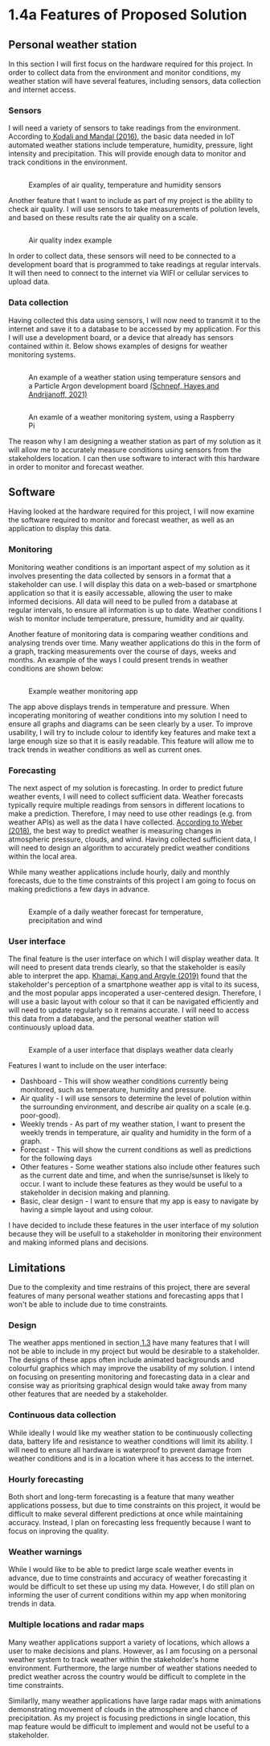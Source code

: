 # 1.4a Features of Proposed Solution

## Personal weather station

In this section I will first focus on the hardware required for this project. In order to collect data from the environment and monitor conditions, my weather station will have several features, including sensors, data collection and internet access.

### Sensors

I will need a variety of sensors to take readings from the environment. According to[ Kodali and Mandal (2016)](reference-list.md), the basic data needed in IoT automated weather stations include temperature, humidity, pressure, light intensity and precipitation. This will provide enough data to monitor and track conditions in the environment. &#x20;

<figure><img src="../.gitbook/assets/Screenshot 2023-04-18 at 10.19.54.png" alt=""><figcaption><p>Examples of air quality, temperature and humidity sensors</p></figcaption></figure>

Another feature that I want to include as part of my project is the ability to check air quality. I will use sensors to take measurements of polution levels, and based on these results rate the air quality on a scale.

<figure><img src="../.gitbook/assets/aqi_mini-1200x675-1-1024x288.jpg" alt=""><figcaption><p>Air quality index example</p></figcaption></figure>

In order to collect data, these sensors will need to be connected to a development board that is programmed to take readings at regular intervals. It will then need to connect to the internet via WIFI or cellular services to upload data.

### Data collection

Having collected this data using sensors, I will now need to transmit it to the internet and save it to a database to be accessed by my application. For this I will use a development board, or a device that already has sensors contained within it. Below shows examples of designs for weather monitoring systems.

<figure><img src="../.gitbook/assets/Screenshot 2023-04-18 at 10.33.11.png" alt=""><figcaption><p>An example of a weather station using temperature sensors and a Particle Argon development board <a href="reference-list.md">(Schnepf, Hayes and Andrijanoff, 2021)</a></p></figcaption></figure>

<figure><img src="../.gitbook/assets/Screenshot 2023-04-18 at 10.35.42.png" alt=""><figcaption><p>An examle of a weather monitoring system, using a Raspberry Pi</p></figcaption></figure>

The reason why I am designing a weather station as part of my solution as it will allow me to accurately measure conditions using sensors from the stakeholders location. I can then use software to interact with this hardware in order to monitor and forecast weather.

## Software

Having looked at the hardware required for this project, I will now examine the software required to monitor and forecast weather, as well as an application to display this data.

### Monitoring

Monitoring weather conditions is an important aspect of my solution as it involves presenting the data collected by sensors in a format that a stakeholder can use. I will display this data on a web-based or smartphone application so that it is easily accessable, allowing the user to make informed decisions. All data will need to be pulled from a database at regular intervals, to ensure all information is up to date. Weather conditions I wish to monitor include temperature, pressure, humidity and air quality.&#x20;

Another feature of monitoring data is comparing weather conditions and analysing trends over time. Many weather applications do this in the form of a graph, tracking measurements over the course of days, weeks and months. An example of the ways I could present trends in weather conditions are shown below:

<figure><img src="../.gitbook/assets/IMG_1393_PNG.webp" alt=""><figcaption><p>Example weather monitoring app</p></figcaption></figure>

The app above displays trends in temperature and pressure. When incoperating monitoring of weather conditions into my solution I need to ensure all graphs and diagrams can be seen clearly by a user. To improve usability, I will try to include colour to identify key features and make text a large enough size so that it is easily readable. This feature will allow me to track trends in weather conditions as well as current ones.&#x20;

### Forecasting

The next aspect of my solution is forecasting. In order to predict future weather events, I will need to collect sufficient data. Weather forecasts typically require multiple readings from sensors in different locations to make a prediction. Therefore, I may need to use other readings (e.g. from weather APIs) as well as the data I have collected. [According to Weber (2018)](reference-list.md), the best way to predict weather is measuring changes in atmospheric pressure, clouds, and wind. Having collected sufficient data, I will need to design an algorithm to accurately predict weather conditions within the local area.

While many weather applications include hourly, daily and monthly forecasts, due to the time constraints of this project I am going to focus on making predictions a few days in advance.

<figure><img src="../.gitbook/assets/Screenshot 2023-04-21 at 10.13.17.png" alt=""><figcaption><p>Example of a daily weather forecast for temperature, precipitation and wind</p></figcaption></figure>

### User interface

The final feature is the user interface on which I will display weather data. It will need to present data trends clearly, so that the stakeholder is easily able to interpret the app. [Khamaj, Kang and Argyle (2019)](reference-list.md) found that the stakeholder's perception of a smartphone weather app is vital to its sucess, and the most popular apps incoperated a user-centered design. Therefore, I will use a basic layout with colour so that it can be navigated efficiently and will need to update regularly so it remains accurate. I will need to access this data from a database, and the personal weather station will continuously upload data.&#x20;

<figure><img src="../.gitbook/assets/Screenshot 2023-04-19 at 10.55.40.png" alt=""><figcaption><p>Example of a user interface that displays weather data clearly</p></figcaption></figure>

Features I want to include on the user interface:

* Dashboard - This will show weather conditions currently being monitored, such as temperature, humidity and pressure.
* Air quality - I will use sensors to determine the level of polution within the surrounding environment, and describe air quality on a scale (e.g. poor-good).
* Weekly trends - As part of my weather station, I want to present the weekly trends in temperature, air quality and humidity in the form of a graph.
* Forecast - This will show the current conditions as well as predictions for the following days
* Other features - Some weather stations also include other features such as the current date and time, and when the sunrise/sunset is likely to occur. I want to include these features as they would be useful to a stakeholder in decision making and planning.
* Basic, clear design - I want to ensure that my app is easy to navigate by having a simple layout and using colour.

I have decided to include these features in the user interface of my solution because they will be usefull to a stakeholder in monitoring their environment and making informed plans and decisions.

## Limitations

Due to the complexity and time restrains of this project, there are several features of many personal weather stations and forecasting apps that I won't be able to include due to time constraints.&#x20;

### Design

The weather apps mentioned in section[ 1.3](1.3-research-the-problem.md) have many features that I will not be able to include in my project but would be desirable to a stakeholder. The designs of these apps often include animated backgrounds and colourful graphics which may improve the usability of my solution. I intend on focusing on presenting monitoring and forecasting data in a clear and consise way as prioritsing graphical design would take away from many other features that are needed by a stakeholder.

### Continuous data collection

While ideally I would like my weather station to be continuously collecting data, battery life and resistance to weather conditions will limit its ability. I will need to ensure all hardware is waterproof to prevent damage from weather conditions and is in a location where it has access to the internet.

### Hourly forecasting

Both short and long-term forecasting is a feature that many weather applications possess, but due to time constraints on this project, it would be difficult to make several different predictions at once while maintaining accuracy. Instead, I plan on forecasting less frequently because I want to focus on inproving the quality.

### Weather warnings

While I would like to be able to predict large scale weather events in advance, due to time constraints and accuracy of weather forecasting it would be difficult to set these up using my data. However, I do still plan on informing the user of current conditions within my app when monitoring trends in data.

### Multiple locations and radar maps

Many weather applications support a variety of locations, which allows a user to make decisions and plans. However, as I am focusing on a personal weather system to track weather within the stakeholder's home environment. Furthermore, the large number of weather stations needed to predict weather across the country would be difficult to complete in the time constraints.

Similarlly, many weather applications have large radar maps with animations demonstrating movement of clouds in the atmosphere and chance of precipitation. As my project is focusing predictions in single location, this map feature would be difficult to implement and would not be useful to a stakeholder.

